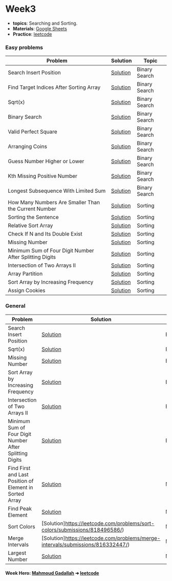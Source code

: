 # **Week3**
- **topics**: Searching and Sorting.
- **Materials**: [Google Sheets](https://docs.google.com/spreadsheets/d/1Zc5uWPGXg39mKxHvq_fjVmp6lh8dv1GiM1Tw6Mq9uQs/edit?usp=sharing)
- **Practice**: [leetcode](https://leetcode.com/)

### **Easy problems**
|Problem|Solution|Topic|
|----|----------|------|
| Search Insert Position | [Solution](https://leetcode.com/problems/search-insert-position/submissions/813680516/) | Binary Search |
| Find Target Indices After Sorting Array | [Solution](https://leetcode.com/problems/find-target-indices-after-sorting-array/submissions/813687708/) | Binary Search |
| Sqrt(x) | [Solution](https://leetcode.com/problems/sqrtx/submissions/813949159/) | Binary Search |
| Binary Search | [Solution](https://leetcode.com/problems/binary-search/submissions/813951740/) | Binary Search |
| Valid Perfect Square | [Solution](https://leetcode.com/problems/valid-perfect-square/submissions/813953573/) | Binary Search |
| Arranging Coins | [Solution](https://leetcode.com/problems/arranging-coins/submissions/813956231/) | Binary Search |
| Guess Number Higher or Lower | [Solution](https://leetcode.com/problems/guess-number-higher-or-lower/submissions/813965075/) | Binary Search |
| Kth Missing Positive Number | [Solution](https://leetcode.com/problems/kth-missing-positive-number/submissions/818480243/) | Binary Search |
| Longest Subsequence With Limited Sum | [Solution](https://leetcode.com/problems/longest-subsequence-with-limited-sum/submissions/818414344/) | Binary Search |
| How Many Numbers Are Smaller Than the Current Number | [Solution](https://leetcode.com/problems/how-many-numbers-are-smaller-than-the-current-number/submissions/816234047/) | Sorting |
| Sorting the Sentence | [Solution](https://leetcode.com/problems/sorting-the-sentence/submissions/816239691/) | Sorting |
| Relative Sort Array | [Solution](https://leetcode.com/problems/relative-sort-array/submissions/816251462/) | Sorting |
| Check If N and Its Double Exist | [Solution](https://leetcode.com/problems/check-if-n-and-its-double-exist/submissions/816262688/) | Sorting |
| Missing Number | [Solution](https://leetcode.com/problems/missing-number/submissions/816271129/) | Sorting |
| Minimum Sum of Four Digit Number After Splitting Digits | [Solution](https://leetcode.com/problems/minimum-sum-of-four-digit-number-after-splitting-digits/submissions/816321372/) | Sorting |
|Intersection of Two Arrays II | [Solution](https://leetcode.com/problems/intersection-of-two-arrays-ii/submissions/816278948/) | Sorting |
| Array Partition | [Solution](https://leetcode.com/problems/array-partition/submissions/816303572/) | Sorting |
| Sort Array by Increasing Frequency | [Solution](https://leetcode.com/problems/sort-array-by-increasing-frequency/submissions/813986673/) | Sorting |
| Assign Cookies | [Solution](https://leetcode.com/problems/assign-cookies/submissions/816311671/) | Sorting |



### **General**
|Problem|Solution|Level|
|----|----------|------|
| Search Insert Position | [Solution](https://leetcode.com/problems/search-insert-position/submissions/813680516/) | Easy |
| Sqrt(x) | [Solution](https://leetcode.com/problems/sqrtx/submissions/813949159/) | Easy |
| Missing Number | [Solution](https://leetcode.com/problems/missing-number/submissions/816271129/)  | Easy |
| Sort Array by Increasing Frequency | [Solution](https://leetcode.com/problems/sort-array-by-increasing-frequency/submissions/813986673/) |Easy |
|Intersection of Two Arrays II | [Solution](https://leetcode.com/problems/intersection-of-two-arrays-ii/submissions/816278948/) | Easy |
| Minimum Sum of Four Digit Number After Splitting Digits | [Solution](https://leetcode.com/problems/minimum-sum-of-four-digit-number-after-splitting-digits/submissions/816321372/) | Easy |
|Find First and Last Position of Element in Sorted Array | [Solution](https://leetcode.com/problems/find-first-and-last-position-of-element-in-sorted-array/submissions/819649270/) | Medium |
| Find Peak Element | [Solution](https://leetcode.com/problems/find-peak-element/submissions/819665094/) | Medium |
| Sort Colors | [Solution]https://leetcode.com/problems/sort-colors/submissions/818496586/) | Medium |
| Merge Intervals | [Solution]https://leetcode.com/problems/merge-intervals/submissions/816332447/) | Medium |
| Largest Number | [Solution](https://leetcode.com/problems/largest-number/submissions/819123521/) | Medium |


#### **Week Hero**: [Mahmoud Gadallah](https://github.com/m7moudGadallah) ➜ [leetcode](https://leetcode.com/m7moudGadallah/)
